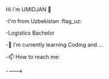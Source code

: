 Hi i'm UMIDJAN 👋 

-I'm from Uzbekistan :flag_uz: 

-Logistics Bachelor

-🌱 I’m currently learning Coding and ... 

-📫 How to reach me:

---->

